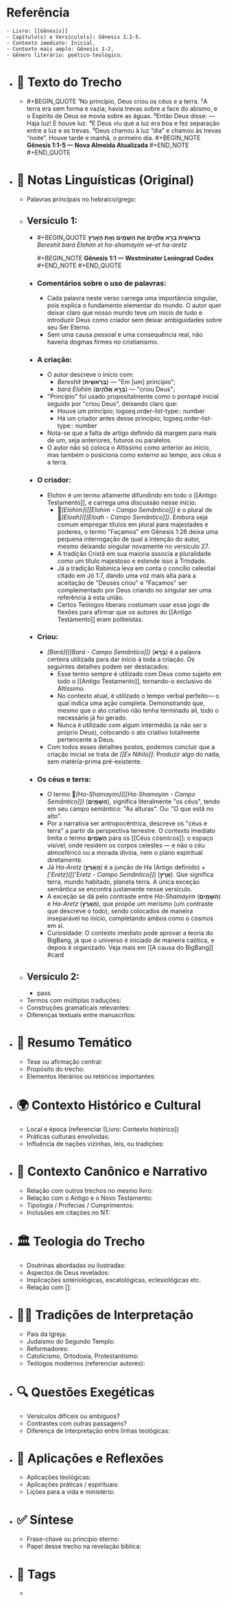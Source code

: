 # **Referência**
	- Livro: [[Gênesis]]
	- Capítulo(s) e Versículo(s): Gênesis 1:1-5.
	- Contexto imediato: Inicial.
	- Contexto mais amplo: Gênesis 1-2.
	- Gênero literário: poético-teológico.
- # 📑 Texto do Trecho
	- #+BEGIN_QUOTE
	  ¹No princípio, Deus criou os céus e a terra.
	  ²A terra era sem forma e vazia; havia trevas sobre a face do abismo, e o Espírito de Deus se movia sobre as águas.
	  ³Então Deus disse:
	      — Haja luz!
	  E houve luz.
	  ⁴E Deus viu que a luz era boa e fez separação entre a luz e as trevas. ⁵Deus chamou à luz “dia” e chamou às trevas “noite”.
	  Houve tarde e manhã, o primeiro dia.
	  #+BEGIN_NOTE
	  **Gênesis 1:1-5 — Nova Almeida Atualizada**
	  #+END_NOTE
	  #+END_QUOTE
- # 📜 Notas Linguísticas (Original)
	- Palavras principais no hebraico/grego:
	- ## Versículo 1:
		- #+BEGIN_QUOTE
		  **בְּרֵאשִׁ֖ית בָּרָ֣א אֱלֹהִ֑ים אֵ֥ת הַשָּׁמַ֖יִם וְאֵ֥ת הָאָֽרֶץ**
		  *Bereshit bará Elohim et ha-shamayim ve-et ha-aretz*
		  
		  
		  #+BEGIN_NOTE 
		  **Gênesis 1:1 — Westminster Leningrad Codex**
		  #+END_NOTE
		  #+END_QUOTE
		- ### Comentários sobre o uso de palavras:
			- Cada palavra neste verso carrega uma importância singular, pois explica o fundamento elementar do mundo. O autor quer deixar claro que nosso mundo teve um início de tudo e introduzir Deus como criador sem deixar ambiguidades sobre seu Ser Eterno.
			- Sem uma causa pessoal e uma consequência real, não haveria dogmas firmes no cristianismo.
		- ### A criação:
			- O autor descreve o início com:
				- *Bereshit* (**בְּרֵאשִׁ֖ית**) — "Em [um] princípio";
				- *bará Elohim* (**בָּרָ֣א אֱלֹהִ֑ים**) — "criou Deus";
			- "Princípio" foi usado propositalmente como o pontapé inicial seguido por "criou Deus", deixando claro que:
				- Houve um princípio;
				  logseq.order-list-type:: number
				- Há um criador antes desse princípio;
				  logseq.order-list-type:: number
			- Nota-se que a falta de artigo definido dá margem para mais de um, seja anteriores, futuros ou paralelos.
			- O autor não só coloca o Altíssimo como anterior ao início, mas também o posiciona como externo ao tempo, aos céus e a terra.
		- ### O criador:
			- Elohim é um termo altamente difundindo em todo o [[Antigo Testamento]], e carrega uma discussão nesse início:
				- 🔗*[Elohim]([[Elohim - Campo Semântico]])* é o plural de 🔗*[Eloah]([[Eloah - Campo Semântico]])*. Embora seja comum empregar títulos em plural para majestades e poderes, o termo "Façamos" em Gênesis 1:26 deixa uma pequena interrogação de qual a intenção do autor, mesmo deixando singular novamente no versículo 27.
				- A tradição Cristã em sua maioria associa a pluralidade como um título majestoso e estende isso à Trindade.
				- Já a tradição Rabínica leva em conta o concílio celestial citado em Jó 1:7, dando uma voz mais alta para a aceitação de "Deuses criou" e "Façamos" ser complementado por Deus criando no singular ser uma referência à esta união.
				- Certos Teólogos liberais costumam usar esse jogo de flexões para afirmar que os autores do [[Antigo Testamento]] eram politeístas.
		- ### Criou:
			- *[Bará]([[Bará - Campo Semântico]])* (**בָּרָא**) é a palavra certeira utilizada para dar início à toda a criação. Os seguintes detalhes podem ser destacados:
				- Esse termo sempre é utilizado com Deus como sujeito em todo o [[Antigo Testamento]], tornando-o exclusivo do Altíssimo.
				- No contexto atual, é utilizado o tempo verbal perfeito— o qual indica uma ação completa. Demonstrando que, mesmo que o ato criativo não tenha terminado ali, todo o necessário já foi gerado.
				- Nunca é utilizado com algum intermédio (a não ser o próprio Deus), colocando o ato criativo totalmente pertencente a Deus.
			- Com todos esses detalhes postos, podemos concluir que a criação inicial se trata de *[[Ex Nihilo]]*: Produzir algo do nada, sem matéria-prima pré-existente.
		- ### Os céus e terra:
			- O termo 🔗*[Ha-Shamayim]([[Ha-Shamayim - Campo Semântico]])* (**הַשָּׁמַ֖יִם**), significa literalmente "os céus", tendo em seu campo semântico: "As alturas". Ou: "O que está no alto".
			- Por a narrativa ser antropocêntrica, descreve os "céus e terra" a partir da perspectiva terrestre. O contexto imediato limita o termo **הַשָּׁמַ֖יִם** para os [[Céus cósmicos]]: o espaço visível, onde residem os corpos celestes — e não o céu atmosférico ou a morada divina, nem o plano espiritual diretamente.
			- Já *Ha-Aretz* (**הָאָֽרֶץ**) é a junção de Ha (Artigo definido) + *['Eretz]([['Eretz - Campo Semântico]])* (**אֶרֶץ**). Que significa terra, mundo habitado, planeta terra. A única exceção semântica se encontra justamente nesse versículo.
			- A exceção se dá pelo contraste entre *Ha-Shamayim* (**הַשָּׁמַ֖יִם**) e *Ha-Aretz* (**הָאָֽרֶץ**), que propõe um merismo (um contraste que descreve o todo), sendo colocados de maneira inseparável no início, completando ambos como o cósmos em si.
			- Curiosidade: O contexto imediato pode aprovar a teoria do BigBang, já que o universo é iniciado de maneira caótica, e depois é organizado. Veja mais em [[A causa do BigBang]] #card
	- ## Versículo 2:
		- pass
	- Termos com múltiplas traduções:
	- Construções gramaticais relevantes:
	- Diferenças textuais entre manuscritos:
- # 🧠 Resumo Temático
	- Tese ou afirmação central:
	- Propósito do trecho:
	- Elementos literários ou retóricos importantes:
- # 🌍 Contexto Histórico e Cultural
	- Local e época (referenciar [Livro: Contexto histórico])
	- Práticas culturais envolvidas:
	- Influência de nações vizinhas, leis, ou tradições:
- # 📖 Contexto Canônico e Narrativo
	- Relação com outros trechos no mesmo livro:
	- Relação com o Antigo e o Novo Testamento:
	- Tipologia / Profecias / Cumprimentos:
	- Inclusões em citações no NT:
- # 🏛️ Teologia do Trecho
	- Doutrinas abordadas ou ilustradas:
	- Aspectos de Deus revelados:
	- Implicações soteriológicas, escatológicas, eclesiológicas etc.
	- Relação com []:
- # 🧙‍♂️ Tradições de Interpretação
	- Pais da Igreja:
	- Judaísmo do Segundo Templo:
	- Reformadores:
	- Catolicismo, Ortodoxia, Protestantismo:
	- Teólogos modernos (referenciar autores):
- # 🔍 Questões Exegéticas
	- Versículos difíceis ou ambíguos?
	- Contrastes com outras passagens?
	- Diferença de interpretação entre linhas teológicas:
- # 🧩 Aplicações e Reflexões
	- Aplicações teológicas:
	- Aplicações práticas / espirituais:
	- Lições para a vida e ministério:
- # ✅ Síntese
	- Frase-chave ou princípio eterno:
	- Papel desse trecho na revelação bíblica:
- # 🧠 Tags
	-